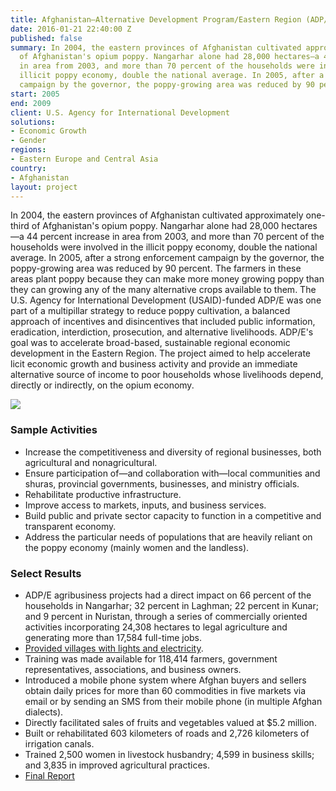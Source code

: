 ```yaml
---
title: Afghanistan—Alternative Development Program/Eastern Region (ADP/E)
date: 2016-01-21 22:40:00 Z
published: false
summary: In 2004, the eastern provinces of Afghanistan cultivated approximately one-third
  of Afghanistan's opium poppy. Nangarhar alone had 28,000 hectares—a 44 percent increase
  in area from 2003, and more than 70 percent of the households were involved in the
  illicit poppy economy, double the national average. In 2005, after a strong enforcement
  campaign by the governor, the poppy-growing area was reduced by 90 percent.
start: 2005
end: 2009
client: U.S. Agency for International Development
solutions:
- Economic Growth
- Gender
regions:
- Eastern Europe and Central Asia
country:
- Afghanistan
layout: project
---
```


In 2004, the eastern provinces of Afghanistan cultivated approximately one-third of Afghanistan's opium poppy. Nangarhar alone had 28,000 hectares—a 44 percent increase in area from 2003, and more than 70 percent of the households were involved in the illicit poppy economy, double the national average. In 2005, after a strong enforcement campaign by the governor, the poppy-growing area was reduced by 90 percent. The farmers in these areas plant poppy because they can make more money growing poppy than they can growing any of the many alternative crops available to them. The U.S. Agency for International Development (USAID)-funded ADP/E was one part of a multipillar strategy to reduce poppy cultivation, a balanced approach of incentives and disincentives that included public information, eradication, interdiction, prosecution, and alternative livelihoods. ADP/E's goal was to accelerate broad-based, sustainable regional economic development in the Eastern Region. The project aimed to help accelerate licit economic growth and business activity and provide an immediate alternative source of income to poor households whose livelihoods depend, directly or indirectly, on the opium economy.

![][1]

###  Sample Activities

* Increase the competitiveness and diversity of regional businesses, both agricultural and nonagricultural.
* Ensure participation of—and collaboration with—local communities and shuras, provincial governments, businesses, and ministry officials.
* Rehabilitate productive infrastructure.
* Improve access to markets, inputs, and business services.
* Build public and private sector capacity to function in a competitive and transparent economy.
* Address the particular needs of populations that are heavily reliant on the poppy economy (mainly women and the landless).

###  Select Results

* ADP/E agribusiness projects had a direct impact on 66 percent of the households in Nangarhar; 32 percent in Laghman; 22 percent in Kunar; and 9 percent in Nuristan, through a series of commercially oriented activities incorporating 24,308 hectares to legal agriculture and generating more than 17,584 full-time jobs.
* [Provided villages with lights and electricity](http://dai-global-developments.com/articles/-providing-an-afghan-village-with-lights-and-electricity?utm_source=daidotcom).
* Training was made available for 118,414 farmers, government representatives, associations, and business owners.
* Introduced a mobile phone system where Afghan buyers and sellers obtain daily prices for more than 60 commodities in five markets via email or by sending an SMS from their mobile phone (in multiple Afghan dialects).
* Directly facilitated sales of fruits and vegetables valued at $5.2 million.
* Built or rehabilitated 603 kilometers of roads and 2,726 kilometers of irrigation canals.
* Trained 2,500 women in livestock husbandry; 4,599 in business skills; and 3,835 in improved agricultural practices.
* [Final Report][2]

[1]: https://assetify-dai.com/projects/ADPE.jpg
[2]: http://dai.com/sites/default/files/pdfs/adpe_final_report.pdf
